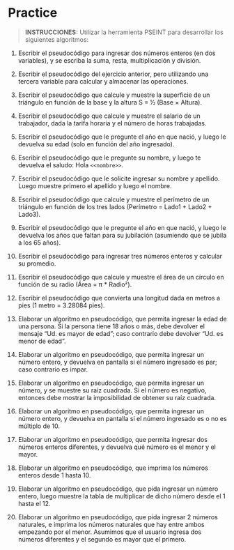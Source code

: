 # Practice

> **INSTRUCCIONES:** Utilizar la herramienta PSEINT para desarrollar los siguientes algoritmos:
1. Escribir el pseudocódigo para ingresar dos números enteros (en dos variables), y se escriba la suma, resta, multiplicación y división.

2. Escribir el pseudocódigo del ejercicio anterior, pero utilizando una tercera variable para calcular y almacenar las operaciones.

3. Escribir el pseudocódigo que calcule y muestre la superficie de un triángulo en función de la base y la altura S = ½ (Base × Altura).

4. Escribir el pseudocódigo que calcule y muestre el salario de un trabajador, dada la tarifa horaria y el número de horas trabajadas.

5. Escribir el pseudocódigo que le pregunte el año en que nació, y luego le devuelva su edad (solo en función del año ingresado).

6. Escribir el pseudocódigo que le pregunte su nombre, y luego te devuelva el saludo: Hola `<<nombre>>`.

7. Escribir el pseudocódigo que le solicite ingresar su nombre y apellido. Luego muestre primero el apellido y luego el nombre.

8. Escribir el pseudocódigo que calcule y muestre el perímetro de un triángulo en función de los tres lados (Perímetro = Lado1 + Lado2 + Lado3).

9. Escribir el pseudocódigo que le pregunte el año en que nació, y luego le devuelva los años que faltan para su jubilación (asumiendo que se jubila a los 65 años).

10. Escribir el pseudocódigo para ingresar tres números enteros y calcular su promedio.

11. Escribir el pseudocódigo que calcule y muestre el área de un círculo en función de su radio (Área = π * Radio²).

12. Escribir el pseudocódigo que convierta una longitud dada en metros a pies (1 metro = 3.28084 pies).

13. Elaborar un algoritmo en pseudocódigo, que permita ingresar la edad de una persona. Si la persona tiene 18 años o más, debe devolver el mensaje “Ud. es mayor de edad”; caso contrario debe devolver “Ud. es menor de edad”.

14. Elaborar un algoritmo en pseudocódigo, que permita ingresar un número entero, y devuelva en pantalla si el número ingresado es par; caso contrario es impar.

15. Elaborar un algoritmo en pseudocódigo, que permita ingresar un número, y se muestre su raíz cuadrada. Si el número es negativo, entonces debe mostrar la imposibilidad de obtener su raíz cuadrada.

16. Elaborar un algoritmo en pseudocódigo, que permita ingresar un número entero, y devuelva en pantalla si el número ingresado es o no es múltiplo de 10.

17. Elaborar un algoritmo en pseudocódigo, que permita ingresar dos números enteros diferentes, y devuelva qué número es el menor y el mayor.

18. Elaborar un algoritmo en pseudocódigo, que imprima los números enteros desde 1 hasta 10.

19. Elaborar un algoritmo en pseudocódigo, que pida ingresar un número entero, luego muestre la tabla de multiplicar de dicho número desde el 1 hasta el 12.

20. Elaborar un algoritmo en pseudocódigo, que pida ingresar 2 números naturales, e imprima los números naturales que hay entre ambos empezando por el menor. Asumimos que el usuario ingresa dos números diferentes y el segundo es mayor que el primero.